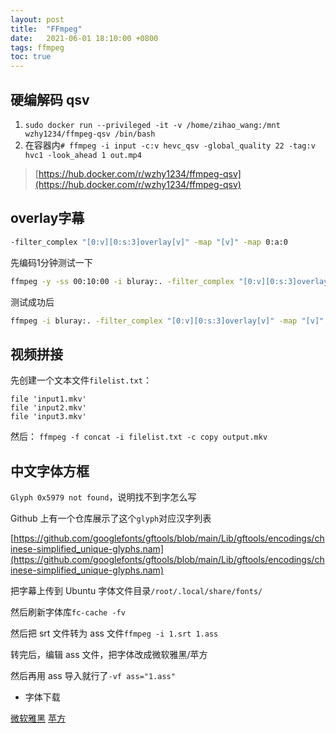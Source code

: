 ```yaml
---
layout: post
title:  "FFmpeg"
date:   2021-06-01 18:10:00 +0800
tags: ffmpeg
toc: true
---
```



## 硬编解码 qsv

1. `sudo docker run --privileged -it -v /home/zihao_wang:/mnt wzhy1234/ffmpeg-qsv /bin/bash`
2. 在容器内`# ffmpeg -i input -c:v hevc_qsv -global_quality 22 -tag:v hvc1 -look_ahead 1 out.mp4`

> [https://hub.docker.com/r/wzhy1234/ffmpeg-qsv](https://hub.docker.com/r/wzhy1234/ffmpeg-qsv)

## overlay字幕

```bash
-filter_complex "[0:v][0:s:3]overlay[v]" -map "[v]" -map 0:a:0
```
先编码1分钟测试一下
```bash
ffmpeg -y -ss 00:10:00 -i bluray:. -filter_complex "[0:v][0:s:3]overlay[v]" -map "[v]" -map 0:a:0 -c:a aac -b:a 256k -ac 2 -c:v libx264 -preset ultrafast  -t 00:01:00 /home/zihao_wang/test.mp4
```
测试成功后
```bash
ffmpeg -i bluray:. -filter_complex "[0:v][0:s:3]overlay[v]" -map "[v]" -map 0:a:0 -c:a aac -b:a 256k -ac 2 -c:v hevc_qsv -global_quality 22 -tag:v hvc1 -look_ahead 1 /mnt/out.mp4
```

## 视频拼接

先创建一个文本文件`filelist.txt`：
```
file 'input1.mkv'
file 'input2.mkv'
file 'input3.mkv'
```
然后：
`ffmpeg -f concat -i filelist.txt -c copy output.mkv`

## 中文字体方框

`Glyph 0x5979 not found`，说明找不到字怎么写

Github 上有一个仓库展示了这个`glyph`对应汉字列表

[https://github.com/googlefonts/gftools/blob/main/Lib/gftools/encodings/chinese-simplified_unique-glyphs.nam](https://github.com/googlefonts/gftools/blob/main/Lib/gftools/encodings/chinese-simplified_unique-glyphs.nam)

把字幕上传到 Ubuntu 字体文件目录`/root/.local/share/fonts/`

然后刷新字体库`fc-cache -fv`

然后把 srt 文件转为 ass 文件`ffmpeg -i 1.srt 1.ass`

转完后，编辑 ass 文件，把字体改成微软雅黑/苹方

然后再用 ass 导入就行了`-vf ass="1.ass"`

* 字体下载

[微软雅黑](/wryh.ttf) [苹方](/PingFang.ttc)